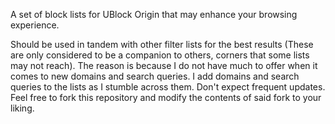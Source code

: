 A set of block lists for UBlock Origin that may enhance your browsing experience.

Should be used in tandem with other filter lists for the best results (These are only considered to be a companion to others, corners that some lists may not reach). The reason is because I do not have much to offer when it comes to new domains and search queries. I add domains and search queries to the lists as I stumble across them. Don't expect frequent updates. Feel free to fork this repository and modify the contents of said fork to your liking.
